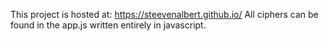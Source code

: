 This project is hosted at: https://steevenalbert.github.io/
All ciphers can be found in the app.js
written entirely in javascript.